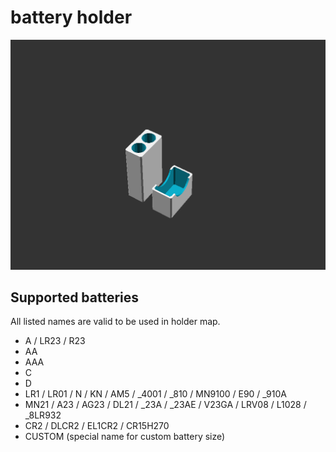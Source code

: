 
# battery holder

![animation](images/animation.gif?raw=true "")



## Supported batteries
All listed names are valid to be used in holder map.
- A / LR23 / R23
- AA
- AAA
- C
- D
- LR1 / LR01 / N / KN / AM5 / _4001 / _810 / MN9100 / E90 / _910A
- MN21 / A23 / AG23 / DL21 / _23A / _23AE / V23GA / LRV08 / L1028 / _8LR932
- CR2 / DLCR2 / EL1CR2 / CR15H270
- CUSTOM (special name for custom battery size)


